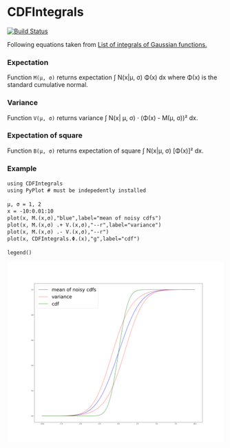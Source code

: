 # CDFIntegrals

[![Build Status](https://github.com/ngiann/CDFIntegrals.jl/actions/workflows/CI.yml/badge.svg?branch=main)](https://github.com/ngiann/CDFIntegrals.jl/actions/workflows/CI.yml?query=branch%3Amain)

Following equations taken from [List of integrals of Gaussian functions.](https://en.wikipedia.org/wiki/List_of_integrals_of_Gaussian_functions)

### Expectation
Function `M(μ, σ)` returns  expectation ∫ N(x|μ, σ) Φ(x) dx where Φ(x) is the standard cumulative normal.

### Variance
Function `V(μ, σ)` returns variance ∫ N(x| μ, σ) ⋅ (Φ(x) - M(μ, σ))² dx.

### Expectation of square
Function `B(μ, σ)` returns expectation of square ∫ N(x|μ, σ) [Φ(x)]² dx.

### Example

```
using CDFIntegrals
using PyPlot # must be indepedently installed

μ, σ = 1, 2
x = -10:0.01:10
plot(x, M.(x,σ),"blue",label="mean of noisy cdfs")
plot(x, M.(x,σ) .+ V.(x,σ),"--r",label="variance")
plot(x, M.(x,σ) .- V.(x,σ),"--r")
plot(x, CDFIntegrals.Φ.(x),"g",label="cdf")

legend()
```
![example](cdf_with_interval.png)
